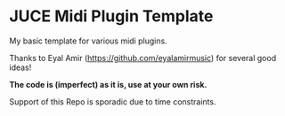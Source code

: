 # JUCE Midi Plugin Template

My basic template for various midi plugins.

Thanks to Eyal Amir (https://github.com/eyalamirmusic) for several good ideas!

__The code is (imperfect) as it is, use at your own risk.__ 

Support of this Repo is sporadic due to time constraints. 
